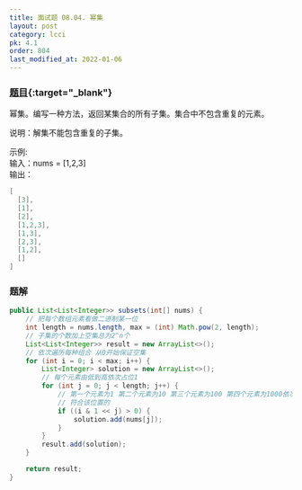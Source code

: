 ```yaml
---
title: 面试题 08.04. 幂集
layout: post
category: lcci
pk: 4.1
order: 804
last_modified_at: 2022-01-06
---
```


### [题目](https://leetcode-cn.com/power-set-lcci/){:target="_blank"}

幂集。编写一种方法，返回某集合的所有子集。集合中不包含重复的元素。

说明：解集不能包含重复的子集。

示例:  
输入：nums = [1,2,3]  
输出：

```java
[
  [3],
  [1],
  [2],
  [1,2,3],
  [1,3],
  [2,3],
  [1,2],
  []
]
```

### 题解

```java
public List<List<Integer>> subsets(int[] nums) {
    // 把每个数组元素看做二进制某一位
    int length = nums.length, max = (int) Math.pow(2, length);
    // 子集的个数加上空集总为2^n个
    List<List<Integer>> result = new ArrayList<>();
    // 依次遍历每种组合 从0开始保证空集
    for (int i = 0; i < max; i++) {
        List<Integer> solution = new ArrayList<>();
        // 每个元素由低到高依次占位1
        for (int j = 0; j < length; j++) {
            // 第一个元素为1 第二个元素为10 第三个元素为100 第四个元素为1000依次类推
            // 符合该位置的
            if ((i & 1 << j) > 0) {
                solution.add(nums[j]);
            }
        }
        result.add(solution);
    }

    return result;
}
```